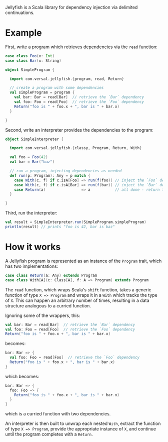 Jellyfish is a Scala library for dependency injection via delimited continuations.

# Example

First, write a program which retrieves dependencies via the `read` function:

```scala
case class Foo(x: Int)
case class Bar(x: String)

object SimpleProgram {

  import com.versal.jellyfish.{program, read, Return}

  // create a program with some dependencies
  val simpleProgram = program {
    val bar: Bar = read[Bar]  // retrieve the `Bar` dependency
    val foo: Foo = read[Foo]  // retrieve the `Foo` dependency
    Return("foo is " + foo.x + ", bar is " + bar.x)
  }

}
```

Second, write an interpreter provides the dependencies to the program:

```scala
object SimpleInterpreter {

  import com.versal.jellyfish.{classy, Program, Return, With}

  val foo = Foo(42)
  val bar = Bar("baz")

  // run a program, injecting dependencies as needed
  def run(p: Program): Any = p match {
    case With(c, f) if c.isA[Foo] => run(f(foo)) // inject the `Foo` dependency and continue
    case With(c, f) if c.isA[Bar] => run(f(bar)) // inject the `Bar` dependency and continue
    case Return(a)                => a           // all done - return the result
  }

}
```

Third, run the interpreter:

```scala
val result = SimpleInterpreter.run(SimpleProgram.simpleProgram)
println(result) // prints "foo is 42, bar is baz"
```

# How it works

A Jellyfish program is represented as an instance of the `Program` trait, which has two implementations:

```scala
case class Return(a: Any) extends Program
case class With[A](c: Class[A], f: A => Program) extends Program
```

The `read` function, which wraps Scala's `shift` function, takes a generic function of type `X => Program` and wraps it in a `With` which tracks the type of `X`.  This can happen an arbitrary number of times, resulting in a data structure analogous to a curried function.

Ignoring some of the wrappers, this:

```scala
val bar: Bar = read[Bar]  // retrieve the `Bar` dependency
val foo: Foo = read[Foo]  // retrieve the `Foo` dependency
Return("foo is " + foo.x + ", bar is " + bar.x)
```

becomes:

```scala
bar: Bar => {
  val foo: Foo = read[Foo]  // retrieve the `Foo` dependency
  Return("foo is " + foo.x + ", bar is " + bar.x)
}
```

which becomes:

```scala
bar: Bar => {
  foo: Foo => {
    Return("foo is " + foo.x + ", bar is " + bar.x)
  }
}
```

which is a curried function with two dependencies.

An interpreter is then built to unwrap each nested `With`, extract the function of type `X => Program`, provide the appropriate instance of `X`, and continue until the program completes with a `Return`. 